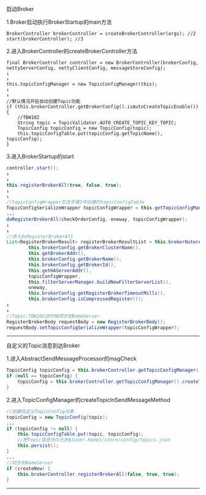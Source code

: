 启动Broker

1.Broker启动执行BrokerStartup的main方法

    BrokerController brokerController = createBrokerController(args); //2
    start(brokerController); //3

2.进入BrokerController的createBrokerController方法

    final BrokerController controller = new BrokerController(brokerConfig, nettyServerConfig, nettyClientConfig, messageStoreConfig);
    ↓
    ↓
    this.topicConfigManager = new TopicConfigManager(this);
    ↓
    ↓
    //默认情况开启自动创建Topic功能
    if (this.brokerController.getBrokerConfig().isAutoCreateTopicEnable()) {
        //TBW102
        String topic = TopicValidator.AUTO_CREATE_TOPIC_KEY_TOPIC;
        TopicConfig topicConfig = new TopicConfig(topic);
        this.topicConfigTable.put(topicConfig.getTopicName(), topicConfig);
    }

3.进入BrokerStartup的start

```java
controller.start();
↓
↓
this.registerBrokerAll(true, false, true);
↓
↓
//topicConfigWrapper包含步骤2中创建的topicConfigTable
TopicConfigSerializeWrapper topicConfigWrapper = this.getTopicConfigManager().buildTopicConfigSerializeWrapper();
...
doRegisterBrokerAll(checkOrderConfig, oneway, topicConfigWrapper);
↓
↓
//进入doRegisterBrokerAll
List<RegisterBrokerResult> registerBrokerResultList = this.brokerOuterAPI.registerBrokerAll(
        this.brokerConfig.getBrokerClusterName(),
        this.getBrokerAddr(),
        this.brokerConfig.getBrokerName(),
        this.brokerConfig.getBrokerId(),
        this.getHAServerAddr(),
        topicConfigWrapper,
        this.filterServerManager.buildNewFilterServerList(),
        oneway,
        this.brokerConfig.getRegisterBrokerTimeoutMills(),
        this.brokerConfig.isCompressedRegister());
↓
↓
//Topic:TBW102这时候同步到NameServer
RegisterBrokerBody requestBody = new RegisterBrokerBody();
requestBody.setTopicConfigSerializeWrapper(topicConfigWrapper);
```

---

自定义的Topic消息到达Broker  

1.进入AbstractSendMessageProcessor的msgCheck

```java
TopicConfig topicConfig = this.brokerController.getTopicConfigManager().selectTopicConfig(requestHeader.getTopic());
if (null == topicConfig) {
    topicConfig = this.brokerController.getTopicConfigManager().createTopicInSendMessageMethod(requestHeader.getTopic(), requestHeader.getDefaultTopic(), RemotingHelper.parseChannelRemoteAddr(ctx.channel()), requestHeader.getDefaultTopicQueueNums(), topicSysFlag);
}
```

2.进入TopicConfigManager的createTopicInSendMessageMethod

```java
//创建自定义TopicConfig对象
topicConfig = new TopicConfig(topic);
...
if (topicConfig != null) {
    this.topicConfigTable.put(topic, topicConfig);
    //把Topic信息持久化到${user.home}/store/config/topics.json
    this.persist();
}
...
//同步到NameServer
if (createNew) {
    this.brokerController.registerBrokerAll(false, true, true);
}
```

---
